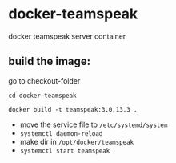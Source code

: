 # docker-teamspeak

docker teamspeak server container

## build the image:
go to checkout-folder

`cd docker-teamspeak`

`docker build -t teamspeak:3.0.13.3 .`

* move the service file to `/etc/systemd/system`
* `systemctl daemon-reload`
* make dir in `/opt/docker/teamspeak`
* `systemctl start teamspeak`
